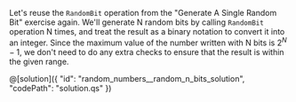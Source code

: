 Let's reuse the `RandomBit` operation from the "Generate A Single Random Bit" exercise again.
We'll generate N random bits by calling `RandomBit` operation N times, and treat the result as a binary notation to convert it into an integer.
Since the maximum value of the number written with N bits is $2^N - 1$, we don't need to do any extra checks to ensure that the result is within the given range.

@[solution]({
    "id": "random_numbers__random_n_bits_solution",
    "codePath": "solution.qs"
})
